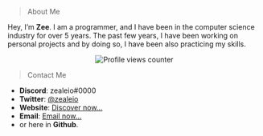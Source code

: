 > About Me

Hey, I’m **Zee**. I am a programmer, and I have been in the computer science industry for over 5 years. The past few years, I have been working on personal projects and by doing so, I have been also practicing my skills.
<p align="center">
    <img src="https://komarev.com/ghpvc/?username=zealeio" alt="Profile views counter" />
</p>

> Contact Me

- **Discord**: zealeio#0000
- **Twitter**: [@zealeio](https://www.twitter.com/zealeio)
- **Website**: [Discover now...](https://www.3xv.xyz)
- **Email**: [Email now...](mailto:panos@3xv.xyz)
- or here in **Github**.
